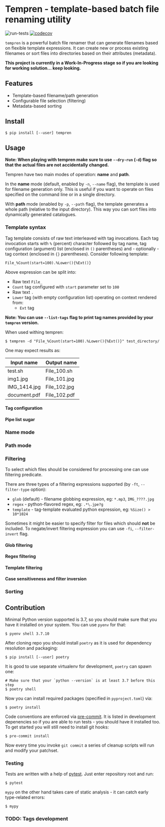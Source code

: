 # Tempren - template-based batch file renaming utility

![run-tests](https://github.com/idle-code/tempren/actions/workflows/run-tests.yml/badge.svg)
[![codecov](https://codecov.io/gh/idle-code/tempren/branch/develop/graph/badge.svg?token=1CR2PX6GYB)](https://codecov.io/gh/idle-code/tempren)

`tempren` is a powerful batch file renamer that can generate filenames based on flexible template expressions.
It can create new or process existing filenames or sort files into directories based on their attributes (metadata).

**This project is currently in a Work-In-Progress stage so if you are looking for working solution... keep looking.**

## Features
- Template-based filename/path generation
- Configurable file selection (filtering)
- Metadata-based sorting


## Install
```console
$ pip install [--user] tempren
```

## Usage

**Note: When playing with tempren make sure to use `--dry-run` (`-d`) flag so that the actual files are not accidentally changed.**

Tempren have two main modes of operation: **name** and **path**.

In the **name** mode (default, enabled by `-n`, `--name` flag), the template is used for filename generation only.
This is useful if you want to operate on files specified on the command line or in a single directory.

With **path** mode (enabled by `-p`, `--path` flag), the template generates a whole path (relative to the input directory).
This way you can sort files into dynamically generated catalogues.

### Template syntax
Tag template consists of raw text interleaved with tag invocations.
Each tag invocation starts with `%` (percent) character followed by tag name, tag configuration (argument) list (enclosed in `()` parentheses) and - optionally -
tag context (enclosed in `{}` parentheses). Consider following template:
```tempren
File_%Count(start=100).%Lower(){%Ext()}
```

Above expression can be split into:
- Raw text `File_`
- `Count` tag configured with `start` parameter set to `100`
- Raw text `.`
- `Lower` tag (with empty configuration list) operating on context rendered from:
  - `Ext` tag

**Note: You can use `--list-tags` flag to print tag names provided by your `tempren` version.**

When used withing tempren:
```console
$ tempren -d "File_%Count(start=100).%Lower(){%Ext()}" test_directory/
```
One may expect results as:

| Input name   | Output name  |
|--------------|--------------|
| test.sh      | File_100.sh  |
| img1.jpg     | File_101.jpg |
| IMG_1414.jpg | File_102.jpg |
| document.pdf | File_102.pdf |


#### Tag configuration
#### Pipe list sugar
### Name mode
### Path mode
### Filtering
To select which files should be considered for processing one can use filtering predicate.

There are three types of a filtering expressions supported (by `-ft`, `--filter-type` option):
- `glob` (default) - filename globbing expression, eg: `*.mp3`, `IMG_????.jpg`
- `regex` - python-flavored regex, eg: `.*\.jpe?g`
- `template` - tag-template evaluated python expression, eg: `%Size() > 10*1024`

Sometimes it might be easier to specify filter for files which should **not** be included.
To negate/invert filtering expression you can use `-fi`, `--filter-invert` flag.

#### Glob filtering
#### Regex filtering
#### Template filtering
#### Case sensitiveness and filter inversion
### Sorting

## Contribution
Minimal Python version supported is 3.7, so you should make sure that you have it installed on your system.
You can use `pyenv` for that:
```console
$ pyenv shell 3.7.10
```

After cloning repo you should install `poetry` as it is used for dependency resolution and packaging:
```console
$ pip install [--user] poetry
```

It is good to use separate virtualenv for development, `poetry` can spawn one:
```console
# Make sure that your `python --version` is at least 3.7 before this step
$ poetry shell
```

Now you can install required packages (specified in `pyproject.toml`) via:
```console
$ poetry install
```

Code conventions are enforced via [pre-commit](https://pre-commit.com/). It is listed in development depenencies so if you are able to run tests - you should have it installed too.
To get started you will still need to install git hooks:
```console
$ pre-commit install
```
Now every time you invoke `git commit` a series of cleanup scripts will run and modify your patchset.

### Testing
Tests are written with a help of [pytest](https://docs.pytest.org/en/latest/). Just enter repository root and run:
```console
$ pytest
```

`mypy` on the other hand takes care of static analysis - it can catch early type-related errors:
```console
$ mypy
```

### TODO: Tags development
